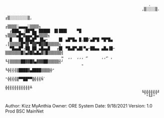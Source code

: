 
                                                                    .
                                                                 ,▒░░░░▒.
                                                               ╓▒░░░░░░░░▒,
                                                             ╓▒▒▒▒░▄▄▄▄░▒▒▒▒╖
      ╓███▄ ]██▀█▄ █████  █▌███▌    ▀█                     ╖▒▒▒▒▄█▀▓▄▄▄▀█▄▒▒▒▒╖
      █   ██ ██▄█▀ ▐█▄⌐     █▌ ▄█▀█▄ █,██Γ▄█▀█ ▀█▀█▄    ,║▒▒▒▒▒█▀▓▌▀▓▓▀█▓▓█▒▒▒▒▒╖
      ▀█▄▄█▀┌██ ██ ▄█▄▄█   ╓█▌ ▀█▄█▀▄█▌▀▄⌐██▄▄ ▄█▄▐█⌐   ▒▒▒▒▒▒▒█▒▄▓█▓▄█▄▓▒█▒▒▒▒▒▒╢
                             ≈  ,,  ,,, ⌐      ,,⌐ ,    ╙╢▒▒▒▒▒██▓▓█▓▄▓▓▓██▒▒▒▒▒╢┘
                                      "                   ╙╬╢╢╢▒████▓▄████▒▒▒▒╬"
                                                            "╬╣╣╣▒▀▀██▀▀▒╣╣╣Ñ`
                                                               ╬╢╢╢╢╢╢╢╢╢╢╩
                                                                 ╚╢╣╣╣╣╢╝
                                                                   "╙╜"
    


Author: Kizz MyAnthia
Owner: ORE System
Date: 9/18/2021
Version: 1.0 Prod BSC MainNet
